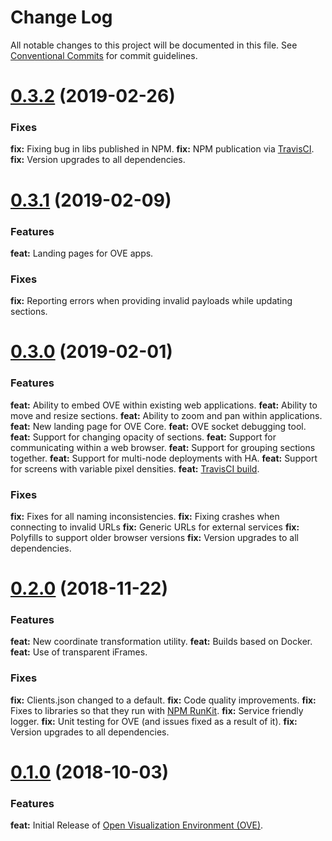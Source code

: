# Change Log

All notable changes to this project will be documented in this file. See [Conventional Commits](https://conventionalcommits.org) for commit guidelines.

<a name="0.3.2"></a>
# [0.3.2](https://github.com/ove/ove/compare/v0.3.1...v0.3.2) (2019-02-26)

### Fixes

**fix:** Fixing bug in libs published in NPM.
**fix:** NPM publication via [TravisCI](https://travis-ci.com/ove/ove).
**fix:** Version upgrades to all dependencies.

<a name="0.3.1"></a>
# [0.3.1](https://github.com/ove/ove/compare/v0.3.0...v0.3.1) (2019-02-09)

### Features

**feat:** Landing pages for OVE apps.

### Fixes

**fix:** Reporting errors when providing invalid payloads while updating sections.

<a name="0.3.0"></a>
# [0.3.0](https://github.com/ove/ove/compare/v0.2.0...v0.3.0) (2019-02-01)

### Features

**feat:** Ability to embed OVE within existing web applications.
**feat:** Ability to move and resize sections.
**feat:** Ability to zoom and pan within applications.
**feat:** New landing page for OVE Core.
**feat:** OVE socket debugging tool.
**feat:** Support for changing opacity of sections.
**feat:** Support for communicating within a web browser.
**feat:** Support for grouping sections together.
**feat:** Support for multi-node deployments with HA.
**feat:** Support for screens with variable pixel densities.
**feat:** [TravisCI build](https://travis-ci.com/ove/ove).

### Fixes

**fix:** Fixes for all naming inconsistencies.
**fix:** Fixing crashes when connecting to invalid URLs
**fix:** Generic URLs for external services
**fix:** Polyfills to support older browser versions
**fix:** Version upgrades to all dependencies.

<a name="0.2.0"></a>
# [0.2.0](https://github.com/ove/ove/compare/v0.1.0...v0.2.0) (2018-11-22)

### Features

**feat:** New coordinate transformation utility.
**feat:** Builds based on Docker.
**feat:** Use of transparent iFrames.

### Fixes

**fix:** Clients.json changed to a default.
**fix:** Code quality improvements.
**fix:** Fixes to libraries so that they run with [NPM RunKit](https://npm.runkit.com/npm).
**fix:** Service friendly logger.
**fix:** Unit testing for OVE (and issues fixed as a result of it).
**fix:** Version upgrades to all dependencies.

<a name="0.1.0"></a>
# [0.1.0](https://github.com/ove/ove/compare/2ecb6b9...v0.1.0) (2018-10-03)

### Features

**feat:** Initial Release of [Open Visualization Environment (OVE)](https://github.com/ove/ove).
